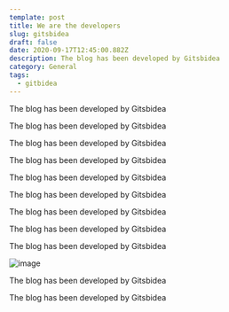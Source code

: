 ```yaml
---
template: post
title: We are the developers
slug: gitsbidea
draft: false
date: 2020-09-17T12:45:00.882Z
description: The blog has been developed by Gitsbidea
category: General
tags:
  - gitbidea
---
```

The blog has been developed by Gitsbidea

The blog has been developed by Gitsbidea

The blog has been developed by Gitsbidea

The blog has been developed by Gitsbidea

The blog has been developed by Gitsbidea

The blog has been developed by Gitsbidea

The blog has been developed by Gitsbidea

The blog has been developed by Gitsbidea

The blog has been developed by Gitsbidea

![image](/media/screenshot-1-.png "image")

The blog has been developed by Gitsbidea

The blog has been developed by Gitsbidea